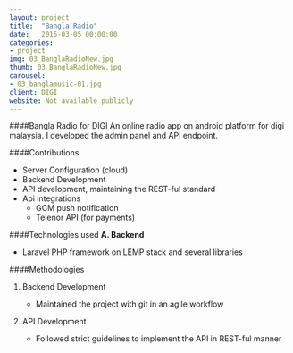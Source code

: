 ```yaml
---
layout: project
title:  "Bangla Radio"
date:   2015-03-05 00:00:00
categories:
- project
img: 03_BanglaRadioNew.jpg
thumb: 03_BanglaRadioNew.jpg
carousel:
- 03_banglamusic-01.jpg
client: DIGI
website: Not available publicly
---
```

####Bangla Radio for DIGI
An online radio app on android platform for digi malaysia. I developed the admin panel and API endpoint.

####Contributions
- Server Configuration (cloud)
- Backend Development
- API development, maintaining the REST-ful standard
- Api integrations
	- GCM push notification
	- Telenor API (for payments)

####Technologies used
**A. Backend**
   - Laravel PHP framework on LEMP stack and several libraries

####Methodologies

1. Backend Development

	- Maintained the project with git in an agile workflow
2. API Development

	- Followed strict guidelines to implement the API in REST-ful manner 